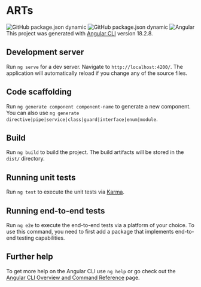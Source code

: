 # ARTs
![GitHub package.json dynamic](https://img.shields.io/github/package-json/description/thnbcu/arts)
![GitHub package.json dynamic](https://img.shields.io/github/package-json/version/thnbcu/arts)
![Angular](https://img.shields.io/badge/dynamic/json?color=brightgreen&url=https://raw.githubusercontent.com/thnbcu/arts/master/package-lock.json&query=$.dependencies.angular.version&label=angukar&logo=angular)
This project was generated with [Angular CLI](https://github.com/angular/angular-cli) version 18.2.8.

## Development server

Run `ng serve` for a dev server. Navigate to `http://localhost:4200/`. The application will automatically reload if you change any of the source files.

## Code scaffolding

Run `ng generate component component-name` to generate a new component. You can also use `ng generate directive|pipe|service|class|guard|interface|enum|module`.

## Build

Run `ng build` to build the project. The build artifacts will be stored in the `dist/` directory.

## Running unit tests

Run `ng test` to execute the unit tests via [Karma](https://karma-runner.github.io).

## Running end-to-end tests

Run `ng e2e` to execute the end-to-end tests via a platform of your choice. To use this command, you need to first add a package that implements end-to-end testing capabilities.

## Further help

To get more help on the Angular CLI use `ng help` or go check out the [Angular CLI Overview and Command Reference](https://angular.dev/tools/cli) page.
